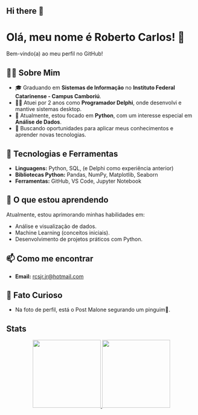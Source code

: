 ## Hi there 👋

# Olá, meu nome é Roberto Carlos! 👋

Bem-vindo(a) ao meu perfil no GitHub!

## 👨‍💻 Sobre Mim

- 🎓 Graduando em **Sistemas de Informação** no **Instituto Federal Catarinense - Campus Camboriú**.
- 👨‍💼 Atuei por 2 anos como **Programador Delphi**, onde desenvolvi e mantive sistemas desktop.
- 🐍 Atualmente, estou focado em **Python**, com um interesse especial em **Análise de Dados**.
- 🚀 Buscando oportunidades para aplicar meus conhecimentos e aprender novas tecnologias.

## 🔧 Tecnologias e Ferramentas

- **Linguagens:** Python, SQL, (e Delphi como experiência anterior)
- **Bibliotecas Python:** Pandas, NumPy, Matplotlib, Seaborn
- **Ferramentas:** GitHub, VS Code, Jupyter Notebook

## 🌱 O que estou aprendendo

Atualmente, estou aprimorando minhas habilidades em:

- Análise e visualização de dados.
- Machine Learning (conceitos iniciais).
- Desenvolvimento de projetos práticos com Python.

## 📫 Como me encontrar

- **Email:** rcsjr.jr@hotmail.com

## 🐧 Fato Curioso

- Na foto de perfil, está o Post Malone segurando um pinguim🐧.

## Stats

<div align="center">
  <a href="https://github.com/roberto16477">
  <img height="180em" src="https://github-readme-stats.vercel.app/api?username=roberto16477&show_icons=true&theme=dracula&include_all_commits=true&count_private=true"/>
  <img height="180em" src="https://github-readme-stats.vercel.app/api/top-langs/?username=roberto16477&layout=compact&langs_count=7&theme=dracula"/>
</div>
